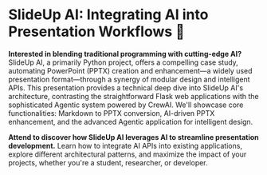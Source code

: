 # SlideUp AI: Integrating AI into Presentation Workflows 🚀

**Interested in blending traditional programming with cutting-edge AI?** SlideUp AI, a primarily Python project, offers a compelling case study, automating PowerPoint (PPTX) creation and enhancement—a widely used presentation format—through a synergy of modular design and intelligent APIs. This presentation provides a technical deep dive into SlideUp AI's architecture, contrasting the straightforward Flask web applications with the sophisticated Agentic system powered by CrewAI. We'll showcase core functionalities: Markdown to PPTX conversion, AI-driven PPTX enhancement, and the advanced Agentic application for intelligent design.

**Attend to discover how SlideUp AI leverages AI to streamline presentation development.** Learn how to integrate AI APIs into existing applications, explore different architectural patterns, and maximize the impact of your projects, whether you're a student, researcher, or developer.
